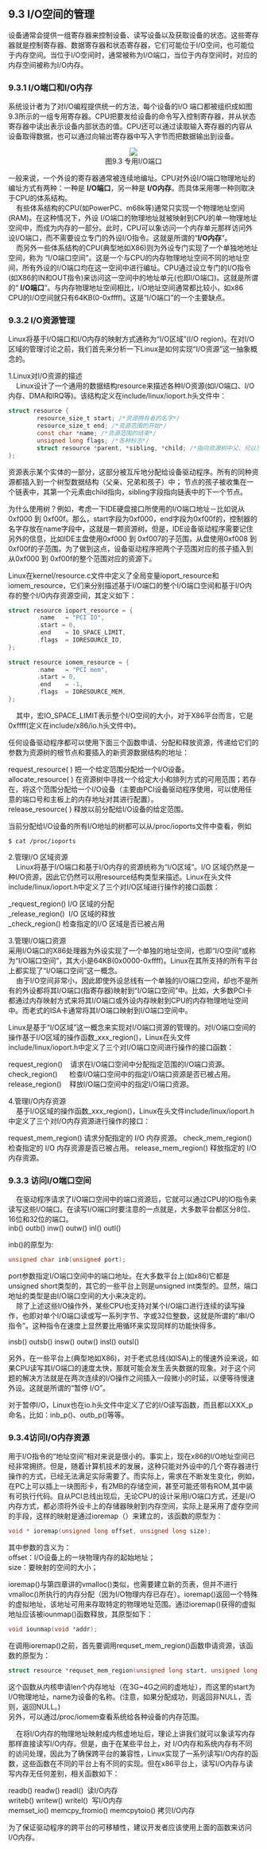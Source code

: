## 9.3 I/O空间的管理

设备通常会提供一组寄存器来控制设备、读写设备以及获取设备的状态。这些寄存器就是控制寄存器、数据寄存器和状态寄存器，它们可能位于I/O空间，也可能位于内存空间。当位于I/O空间时，通常被称为I/O端口，当位于内存空间时，对应的内存空间被称为I/O内存。

### 9.3.1 I/O端口和I/O内存

系统设计者为了对I/O编程提供统一的方法，每个设备的I/O
端口都被组织成如图9.3所示的一组专用寄存器。CPU把要发给设备的命令写入控制寄存器，并从状态寄存器中读出表示设备内部状态的值。CPU还可以通过读取输入寄存器的内容从设备取得数据，也可以通过向输出寄存器中写入字节而把数据输出到设备。

<div align=center>
<img src="图9_3.png" />  
</div>

<div align=center>
图9.3 专用I/O端口
</div>

一般来说，一个外设的寄存器通常被连续地编址。CPU对外设I/O端口物理地址的编址方式有两种：一种是 **I/O端口**，另一种是 **I/O内存**。而具体采用哪一种则取决于CPU的体系结构。  
   
有些体系结构的CPU(如PowerPC、m68k等)通常只实现一个物理地址空间(RAM)。在这种情况下，外设
I/O端口的物理地址就被映射到CPU的单一物理地址空间中，而成为内存的一部分。此时，CPU可以象访问一个内存单元那样访问外设I/O端口，而不需要设立专门的外设I/O指令。这就是所谓的“**I/O内存**”。  
   
而另外一些体系结构的CPU(典型地如X86)则为外设专门实现了一个单独地地址空间，称为
“I/O端口空间”。这是一个与CPU的内存物理地址空间不同的地址空间，所有外设的I/O端口均在这一空间中进行编址。CPU通过设立专门的I/O指令(如X86的IN和OUT指令)来访问这一空间中的地址单元(也即I/O端口)。这就是所谓的“ **I/O端口**”。与内存物理地址空间相比，I/O地址空间通常都比较小，如x86
CPU的I/O空间就只有64KB(0-0xffff)。这是“I/O端口”的一个主要缺点。

### 9.3.2 I/O资源管理  
Linux将基于I/O端口和I/O内存的映射方式通称为“I/O区域”(I/O
region)。在对I/O区域的管理讨论之前，我们首先来分析一下Linux是如何实现“I/O资源”这一抽象概念的。  
  
1.Linux对I/O资源的描述  
   
Linux设计了一个通用的数据结构resource来描述各种I/O资源(如I/O端口、I/O内存、DMA和IRQ等)。该结构定义在include/linux/ioport.h头文件中：  

``` c
struct resource {
        resource_size_t start; /*资源拥有者的名字*/
        resource_size_t end; /*资源范围的开始*/
        const char *name; /*资源范围的结束*/
        unsigned long flags; /*各种标志*/
        struct resource *parent, *sibling, *child; /*指向资源树中父、兄以及孩子的指针*/
};
```

资源表示某个实体的一部分，这部分被互斥地分配给设备驱动程序。所有的同种资源都插入到一个树型数据结构（父亲、兄弟和孩子）中；
节点的孩子被收集在一个链表中，其第一个元素由child指向，sibling字段指向链表中的下一个节点。  
  
为什么使用树？例如，考虑一下IDE硬盘接口所使用的I/O端口地址－比如说从0xf000 到
0xf00f。那么，start字段为0xf000，end字段为0xf00f的，控制器的名字存放在name字段中，这就是一颗资源树。但是，IDE设备驱动程序需要记住另外的信息，比如IDE主盘使用0xf000
到 0xf007的子范围，从盘使用0xf008 到
0xf00f的子范围。为了做到这点，设备驱动程序把两个子范围对应的孩子插入到从0xf000
到 0xf00f的整个范围对应的资源下。

Linux在kernel/resource.c文件中定义了全局变量ioport\_resource和iomem\_resource，它们来分别描述基于I/O端口的整个I/O端口空间和基于I/O内存的整个I/O内存资源空间，其定义如下：  
```c
struct resource ioport_resource = {  
        .name   = "PCI IO",  
        .start = 0,  
        .end    = IO_SPACE_LIMIT,  
        .flags  = IORESOURCE_IO,  
};  
  
struct resource iomem_resource = {  
        .name   = "PCI mem",  
        .start = 0,  
        .end    = -1,  
        .flags  = IORESOURCE_MEM,  
};  
```
   
其中，宏IO\_SPACE\_LIMIT表示整个I/O空间的大小，对于X86平台而言，它是0xffff(定义在include/x86/io.h头文件中)。

任何设备驱动程序都可以使用下面三个函数申请、分配和释放资源，传递给它们的参数为资源树的根节点和要插入的新资源数据结构的地址：


request\_resource( ) 把一个给定范围分配给一个I/O设备。  
allocate\_resource( )
在资源树中寻找一个给定大小和排列方式的可用范围；若存在，将这个范围分配给一个I/O设备（主要由PCI设备驱动程序使用，可以使用任意的端口号和主板上的内存地址对其进行配置）。  
release\_resource( ) 释放以前分配给I/O设备的给定范围。

当前分配给I/O设备的所有I/O地址的树都可以从/proc/ioports文件中查看，例如

```
$ cat /proc/ioports  
```

2.管理I/O 区域资源　　　　  
    Linux将基于I/O端口和基于I/O内存的资源统称为“I/O区域”。I/O
区域仍然是一种I/O资源，因此它仍然可以用resource结构类型来描述。Linux在头文件include/linux/ioport.h中定义了三个对I/O区域进行操作的接口函数：  

\_request\_region() I/O 区域的分配  
\_release\_region()  I/O 区域的释放  
\_check\_region() 检查指定的I/O 区域是否已被占用  
  
3.管理I/O端口资源　　　　  
采用I/O端口的X86处理器为外设实现了一个单独的地址空间，也即“I/O空间”或称为“I/O端口空间”，其大小是64KB(0x0000-0xffff)。Linux在其所支持的所有平台上都实现了“I/O端口空间”这一概念。  
   
由于I/O空间非常小，因此即使外设总线有一个单独的I/O端口空间，却也不是所有的外设都将其I/O端口(指寄存器)映射到“I/O端口空间”中。比如，大多数PCI卡都通过内存映射方式来将其I/O端口或外设内存映射到CPU的内存物理地址空间中。而老式的ISA卡通常将其I/O端口映射到I/O端口空间中。 

Linux是基于“I/O区域”这一概念来实现对I/O端口资源的管理的。对I/O端口空间的操作基于I/O区域的操作函数\_xxx\_region()，Linux在头文件include/linux/ioport.h中定义了三个对I/O端口空间进行操作的接口函数：

request\_region()    请求在I/O端口空间中分配指定范围的I/O端口资源。  
check\_region()      检查I/O端口空间中的指定I/O端口资源是否已被占用。    
release\_region()    释放I/O端口空间中的指定I/O端口资源。  
  
4.管理I/O内存资源　　  
   
基于I/O区域的操作函数\_xxx\_region()，Linux在头文件include/linux/ioport.h中定义了三个对I/O内存资源进行操作的接口：  

request_mem_region() 请求分配指定的 I/O 内存资源。
check_mem_region() 检查指定的 I/O 内存资源是否已被占用。
release_mem_region() 释放指定的 I/O 内存资源。  
  
### 9.3.3 访问I/O端口空间

   
在驱动程序请求了I/O端口空间中的端口资源后，它就可以通过CPU的IO指令来读写这些I/O端口。在读写I/O端口时要注意的一点就是，大多数平台都区分8位、16位和32位的端口。  
inb() outb() inw() outw() inl() outl()  

inb()的原型为:
```c
unsigned char inb(unsigned port);  
```
port参数指定I/O端口空间中的端口地址。在大多数平台上(如x86)它都是unsigned short类型的，其它的一些平台上则是unsigned int类型的。显然，端口地址的类型是由I/O端口空间的大小来决定的。  
   
除了上述这些I/O操作外，某些CPU也支持对某个I/O端口进行连续的读写操作，也即对单个I/O端口读或写一系列字节、字或32位整数，这就是所谓的“串I/O指令”。这种指令在速度上显然要比用循环来实现同样的功能快得多。 

insb() outsb() insw() outw() insl() outsl()  

另外，在一些平台上(典型地如X86)，对于老式总线(如ISA)上的慢速外设来说，如果CPU读写其I/O端口的速度太快，那就可能会发生丢失数据的现象。对于这个问题的解决方法就是在两次连续的I/O操作之间插入一段微小的时延，以便等待慢速外设。这就是所谓的“暂停
I/O”。 

对于暂停I/O，Linux也在io.h头文件中定义了它的I/O读写函数，而且都以XXX\_p命名，比如：inb\_p()、outb\_p()等等。  

### 9.3.4访问I/O内存资源

用于I/O指令的“地址空间”相对来说是很小的。事实上，现在x86的I/O地址空间已经非常拥挤。但是，随着计算机技术的发展，这种只能对外设中的几个寄存器进行操作的方式，已经无法满足实际需要了。而实际上，需求在不断发生变化，例如，在PC上可以插上一块图形卡，有2MB的存储空间，甚至可能还带有ROM,其中装有可执行代码。自从PCI总线出现后，无论CPU的设计采用I/O端口方式，还是I/O内存方式，都必须将外设卡上的存储器映射到内存空间，实际上是采用了虚存空间的手段，这样的映射是通过ioremap（）来建立的，该函数的原型为：
```c
void * ioremap(unsigned long offset, unsigned long size);  
```
其中参数的含义为：  
offset：I/O设备上的一块物理内存的起始地址；  
size：要映射的空间的大小；  

ioremap()与第四章讲的vmalloc()类似，也需要建立新的页表，但并不进行vmalloc()所执行的内存分配（因为I/O物理内存已存在）。ioremap()返回一个特殊的虚拟地址，该地址可用来存取特定的物理地址范围。通过ioremap()获得的虚拟地址应该被iounmap()函数释放，其原型如下：

```c
void iounmap(void *addr);
```

在调用ioremap()之前，首先要调用requset\_mem\_region()函数申请资源，该函数的原型为：

```c
struct resource *requset_mem_region(unsigned long start, unsigned long len,char *name);  
```

这个函数从内核申请len个内存地址（在3G\~4G之间的虚地址），而这里的start为I/O物理地址，name为设备的名称。(注意，如果分配成功，则返回非NULL，否则，返回NULL。)  
另外，可以通过/proc/iomem查看系统给各种设备的内存范围。

   
在将I/O内存的物理地址映射成内核虚地址后，理论上讲我们就可以象读写内存那样直接读写I/O内存。但是，由于在某些平台上，对
I/O内存和系统内存有不同的访问处理，因此为了确保跨平台的兼容性，Linux实现了一系列读写I/O内存的函数，这些函数在不同的平台上有不同的实现。但在x86平台上，读写I/O内存与读写内存无任何差别，相关函数如下：

readb() readw() readl()  读I/O内存  
writeb() writew() writel()  写I/O内存  
memset\_io() memcpy\_fromio() memcpytoio() 拷贝I/O内存   

为了保证驱动程序的跨平台的可移植性，建议开发者应该使用上面的函数来访问I/O内存。
